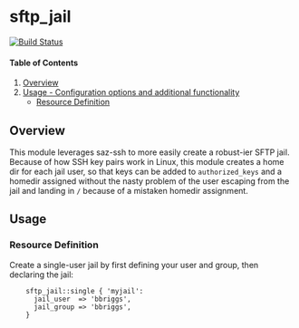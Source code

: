 # sftp_jail

[![Build Status](https://travis-ci.org/bbriggs/puppet-sftp_jail.png?branch=master)](https://travis-ci.org/bbriggs/puppet-sftp_jail)

#### Table of Contents

1. [Overview](#overview)
2. [Usage - Configuration options and additional functionality](#usage)
    * [Resource Definition](#resource-definition)

## Overview

This module leverages saz-ssh to more easily create a robust-ier SFTP jail. 
Because of how SSH key pairs work in Linux, this module creates a home dir for each jail user, so that keys can be added to `authorized_keys` and a homedir assigned without the nasty problem of the user escaping from the jail and landing in `/` because of a mistaken homedir assignment. 

## Usage

### Resource Definition

Create a single-user jail by first defining your user and group, then declaring the jail:

```puppet
    sftp_jail::single { 'myjail':
      jail_user  => 'bbriggs',
      jail_group => 'bbriggs',
    }
```
